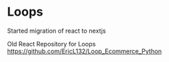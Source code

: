 # Loops
Started migration of react to nextjs  

Old React Repository for Loops  
https://github.com/EricL132/Loop_Ecommerce_Python
